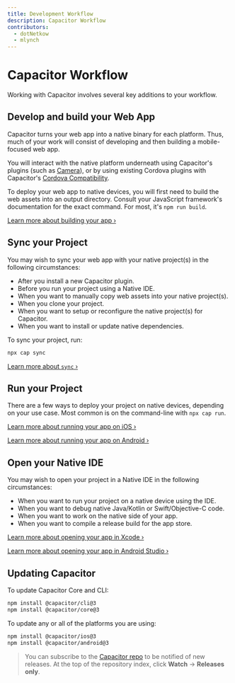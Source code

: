 ```yaml
---
title: Development Workflow
description: Capacitor Workflow
contributors:
  - dotNetkow
  - mlynch
---
```


# Capacitor Workflow

Working with Capacitor involves several key additions to your workflow.

## Develop and build your Web App

Capacitor turns your web app into a native binary for each platform. Thus, much of your work will consist of developing and then building a mobile-focused web app.

You will interact with the native platform underneath using Capacitor's plugins (such as [Camera](/docs/apis/camera)), or by using existing Cordova plugins with Capacitor's [Cordova Compatibility](/docs/cordova).

To deploy your web app to native devices, you will first need to build the web assets into an output directory. Consult your JavaScript framework's documentation for the exact command. For most, it's `npm run build`.

[Learn more about building your app &#8250;](/docs/basics/building-your-app)

## Sync your Project

You may wish to sync your web app with your native project(s) in the following circumstances:

* After you install a new Capacitor plugin.
* Before you run your project using a Native IDE.
* When you want to manually copy web assets into your native project(s).
* When you clone your project.
* When you want to setup or reconfigure the native project(s) for Capacitor.
* When you want to install or update native dependencies.

To sync your project, run:

```bash
npx cap sync
```

[Learn more about `sync` &#8250;](/docs/cli#sync)

## Run your Project

There are a few ways to deploy your project on native devices, depending on your use case. Most common is on the command-line with `npx cap run`.

[Learn more about running your app on iOS &#8250;](/docs/ios#running-your-app)

[Learn more about running your app on Android &#8250;](/docs/android#running-your-app)

## Open your Native IDE

You may wish to open your project in a Native IDE in the following circumstances:

* When you want to run your project on a native device using the IDE.
* When you want to debug native Java/Kotlin or Swift/Objective-C code.
* When you want to work on the native side of your app.
* When you want to compile a release build for the app store.

[Learn more about opening your app in Xcode &#8250;](/docs/ios#opening-the-ios-project)

[Learn more about opening your app in Android Studio &#8250;](/docs/android#opening-the-android-project)

## Updating Capacitor

To update Capacitor Core and CLI:

```bash
npm install @capacitor/cli@3
npm install @capacitor/core@3
```

To update any or all of the platforms you are using:

```bash
npm install @capacitor/ios@3
npm install @capacitor/android@3
```

> You can subscribe to the [Capacitor repo](https://github.com/ionic-team/capacitor) to be notified of new releases. At the top of the repository index, click **Watch** -> **Releases only**.
